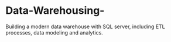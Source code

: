 # Data-Warehousing-
Building a modern data warehouse with SQL server, including ETL processes, data modeling and analytics. 
